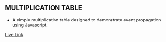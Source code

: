 ## MULTIPLICATION TABLE
- A simple multiplication table designed to demonstrate event propagation using Javascript.

[Live Link](https://gango-anan.github.io/multiplication-table/)
